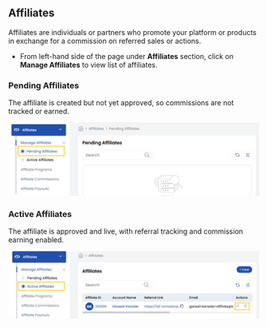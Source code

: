 ## Affiliates

Affiliates are individuals or partners who promote your platform or products in exchange for a commission on referred sales or actions.

- From left-hand side of the page under **Affiliates** section, click on **Manage Affiliates** to view list of affiliates. 

### Pending Affiliates

The affiliate is created but not yet approved, so commissions are not tracked or earned.

![Affiliate Program](images/pending_af.png)

### Active Affiliates 

The affiliate is approved and live, with referral tracking and commission earning enabled.

![Affiliate Program](images/active_af.png)



